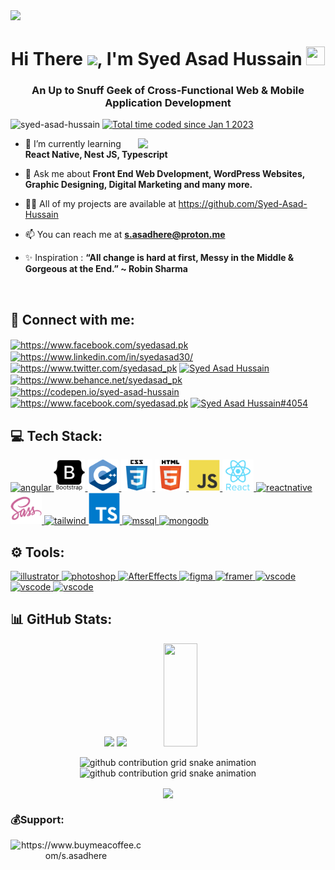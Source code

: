 <img src="https://cdn.dribbble.com/userupload/7681031/file/original-556030cbca333440b2d5f274df3247d8.gif"/>
<h1 align="center">Hi There <img src="https://user-images.githubusercontent.com/42378118/110234147-e3259600-7f4e-11eb-95be-0c4047144dea.gif" width="30">, I'm Syed Asad Hussain <img src="https://planbmarketing.w3spaces.com/img/twitter-verified-badge.svg" height="30" width="30"</h1> <br>
<h3 align="center">An Up to Snuff Geek of Cross-Functional Web & Mobile Application Development</h3>

<p align="left"> <img src="https://komarev.com/ghpvc/?username=syed-asad-hussain&label=Profile%20views&color=0e75b6&style=flat" alt="syed-asad-hussain" /> <a href="https://wakatime.com/waka_7cd818a1-f9e9-4817-9bbc-790f08ef88ee"><img src="https://wakatime.com/badge/user/d6804e78-f790-4d21-8394-5a6fc5495c94.svg?style=flat-square" alt="Total time coded since Jan 1 2023" /></a></p>
<img align="right"
        src="https://cdn.dribbble.com/userupload/7680987/file/original-8d2d657e3f1ad6368d5c0cafd485c177.jpg?compress=1&resize=1024x1024"
        width="300" />
        
- 🌱 I’m currently learning **React Native, Nest JS, Typescript**

- 💬 Ask me about **Front End Web Dvelopment, WordPress Websites, Graphic Designing, Digital Marketing and many more.**

- 👨‍💻 All of my projects are available at https://github.com/Syed-Asad-Hussain

- 📫 You can reach me at **s.asadhere@proton.me**

- ✨ Inspiration : **“All change is hard at first, Messy in the Middle & Gorgeous at the End.” ~ Robin Sharma**
<br>
<h2 align="left">🔗 Connect with me:</h2>
<p align="left">
        <a href="https://www.facebook.com/syedasad.pk" target="blank"><img align="center" src="https://raw.githubusercontent.com/rahuldkjain/github-profile-readme-generator/master/src/images/icons/Social/facebook.svg" alt="https://www.facebook.com/syedasad.pk" height="40" width="50" /></a>
        <a href="https://www.linkedin.com/in/syedasad30/" target="blank"><img align="center" src="https://planbmarketing.w3spaces.com/img/linkedin-icon-2.svg" alt="https://www.linkedin.com/in/syedasad30/" height="40" width="50" /></a>
        <a href="https://www.twitter.com/syedasad_pk" target="blank"><img align="center" src="https://raw.githubusercontent.com/rahuldkjain/github-profile-readme-generator/master/src/images/icons/Social/twitter.svg" alt="https://www.twitter.com/syedasad_pk" height="40" width="50" /></a>
          <a href="https://github.com/Syed-Asad-Hussain" target="blank"><img align="center" src="https://planbmarketing.w3spaces.com/img/github-icon.svg"
alt="Syed Asad Hussain" height="40" width="50" /></a>
        <a href="https://www.behance.net/syedasad_pk" target="blank"><img align="center" src="https://raw.githubusercontent.com/rahuldkjain/github-profile-readme-generator/master/src/images/icons/Social/behance.svg" alt="https://www.behance.net/syedasad_pk" height="40" width="50" /></a> 
        <a href="https://codepen.io/syed-asad-hussain" target="blank"><img align="center" src="https://raw.githubusercontent.com/rahuldkjain/github-profile-readme-generator/master/src/images/icons/Social/codepen.svg" alt="https://codepen.io/syed-asad-hussain" height="40" width="50" /></a>
        <a href="https://instagram.com/syedd._asad" target="blank"><img align="center" src="https://raw.githubusercontent.com/rahuldkjain/github-profile-readme-generator/master/src/images/icons/Social/instagram.svg" alt="https://www.facebook.com/syedasad.pk" height="40" width="50" /></a>
        <a href="https://discord.gg/Syed Asad Hussain#4054" target="blank"><img align="center" src="https://planbmarketing.w3spaces.com/img/discord.svg" alt="Syed Asad Hussain#4054" height="40" width="50" /></a>
</p>

<h2 align="left">💻 Tech Stack:</h2>
<p align="left">
        <a href="https://angular.io" target="_blank" rel="noreferrer"> <img src="https://angular.io/assets/images/logos/angular/angular.svg" alt="angular" width="50" height="50"/> </a> 
        <a href="https://getbootstrap.com" target="_blank" rel="noreferrer"> <img src="https://raw.githubusercontent.com/devicons/devicon/master/icons/bootstrap/bootstrap-plain-wordmark.svg" alt="bootstrap" width="50" height="50"/> </a>
        <a href="https://www.w3schools.com/cpp/" target="_blank" rel="noreferrer"> <img src="https://raw.githubusercontent.com/devicons/devicon/master/icons/cplusplus/cplusplus-original.svg" alt="cplusplus" width="50" height="50"/> </a>
        <a href="https://www.w3schools.com/css/" target="_blank" rel="noreferrer"> <img src="https://raw.githubusercontent.com/devicons/devicon/master/icons/css3/css3-original-wordmark.svg" alt="css3" width="50" height="50"/> </a>
        <a href="https://www.w3.org/html/" target="_blank" rel="noreferrer"> <img src="https://raw.githubusercontent.com/devicons/devicon/master/icons/html5/html5-original-wordmark.svg" alt="html5" width="50" height="50"/> </a>
        <a href="https://developer.mozilla.org/en-US/docs/Web/JavaScript" target="_blank" rel="noreferrer"> <img src="https://raw.githubusercontent.com/devicons/devicon/master/icons/javascript/javascript-original.svg" alt="javascript" width="50" height="50"/> </a>
        <a href="https://reactjs.org/" target="_blank" rel="noreferrer"> <img src="https://raw.githubusercontent.com/devicons/devicon/master/icons/react/react-original-wordmark.svg" alt="react" width="50" height="50"/> </a>
        <a href="https://reactnative.dev/" target="_blank" rel="noreferrer"> <img src="https://reactnative.dev/img/header_logo.svg" alt="reactnative" width="50" height="50"/> </a>
        <a href="https://sass-lang.com" target="_blank" rel="noreferrer"> <img src="https://raw.githubusercontent.com/devicons/devicon/master/icons/sass/sass-original.svg" alt="sass" width="50" height="50"/> </a>
        <a href="https://tailwindcss.com/" target="_blank" rel="noreferrer"> <img src="https://www.vectorlogo.zone/logos/tailwindcss/tailwindcss-icon.svg" alt="tailwind" width="50" height="50"/> </a>
        <a href="https://www.typescriptlang.org/" target="_blank" rel="noreferrer"> <img src="https://raw.githubusercontent.com/devicons/devicon/master/icons/typescript/typescript-original.svg" alt="typescript" width="50" height="50"/> </a>
        <a href="https://www.microsoft.com/en-us/sql-server" target="_blank" rel="noreferrer"> <img src="https://planbmarketing.w3spaces.com/img/microsoft-sql-server.svg" alt="mssql" width="50" height="50"/> </a>
        <a href="https://www.mongodb.com/" target="_blank" rel="noreferrer"> <img src="https://planbmarketing.w3spaces.com/img/mongodb-icon.svg" alt="mongodb" width="50" height="50"/> </a>
<h2 align="left">⚙️ Tools:</h2>
<p align="left">
        <a href="https://www.adobe.com/in/products/illustrator.html" target="_blank" rel="noreferrer"> <img src="https://cdn.worldvectorlogo.com/logos/adobe-illustrator-cc-icon.svg" alt="illustrator" width="45" height="45"/> </a>
        <a href="https://www.photoshop.com/en" target="_blank" rel="noreferrer"> <img src="https://cdn.worldvectorlogo.com/logos/adobe-photoshop-2.svg" alt="photoshop" width="45" height="45"/> </a>
        <a href="https://www.adobe.com/products/aftereffects.html" target="_blank" rel="noreferrer"> <img src="https://cdn.worldvectorlogo.com/logos/after-effects-1.svg" alt="AfterEffects" width="45" height="45"/> </a>
        <a href="https://www.figma.com/" target="_blank" rel="noreferrer"> <img src="https://www.vectorlogo.zone/logos/figma/figma-icon.svg" alt="figma" width="45" height="45"/> </a>
        <a href="https://www.framer.com/" target="_blank" rel="noreferrer"> <img src="https://www.vectorlogo.zone/logos/framer/framer-icon.svg" alt="framer" width="45" height="45"/> </a>
        <a href="https://code.visualstudio.com/"target="_blank" rel="noreferrer"> <img src="https://www.vectorlogo.zone/logos/visualstudio_code/visualstudio_code-icon.svg" alt="vscode" width="45" height="45"/> </a>
        <a href="https://www.sublimetext.com/"target="_blank" rel="noreferrer"> <img src="https://cdn.worldvectorlogo.com/logos/sublime-text.svg" alt="vscode" width="45" height="45"/> </a>
        <a href="https://www.jetbrains.com/idea/"target="_blank" rel="noreferrer"> <img src="https://cdn.worldvectorlogo.com/logos/intellij-idea-1.svg" alt="vscode" width="45" height="45"/> </a>
</p>              
<h2 align="left">📊 GitHub Stats:</h2>
<div align="center" >
        
<img src="https://github-readme-stats.vercel.app/api?username=Syed-Asad-Hussain&theme=react&show_icons=true&hide_border=true&count_private=true" height="165">
<img src="https://github-readme-streak-stats.herokuapp.com/?user=Syed-Asad-Hussain&theme=react&hide_border=true" height="165">
<img src="https://github-readme-stats.vercel.app/api/top-langs/?username=Syed-Asad-Hussain&theme=react&show_icons=true&hide_border=true&layout=compact" height="165" width="32.5%">

</a>
 <div align="center">
 
 ![github contribution grid snake animation](https://raw.githubusercontent.com/syed-asad-hussain/jaffarabbas/output/github-contribution-grid-snake-sissa.svg#gh-dark-mode-only)
![github contribution grid snake animation](https://raw.githubusercontent.com/syed-asad-hussain/jaffarabbas/output/github-contribution-grid-snake-sissa-white.svg#gh-light-mode-only)
  
</div>     
<p><img align="center" src="https://github-profile-trophy.vercel.app/?username=syed-asad-hussain&theme=onedark&no-frame=false&no-bg=true&margin-w=4"<br>
<h3 align="left">💰Support:</h3>
<p><a href="https://www.buymeacoffee.com/s.asadhere"> <img align="left" src="https://cdn.buymeacoffee.com/buttons/v2/default-yellow.png" height="50" width="210" alt="https://www.buymeacoffee.com/s.asadhere" /></a></p><br><br>
